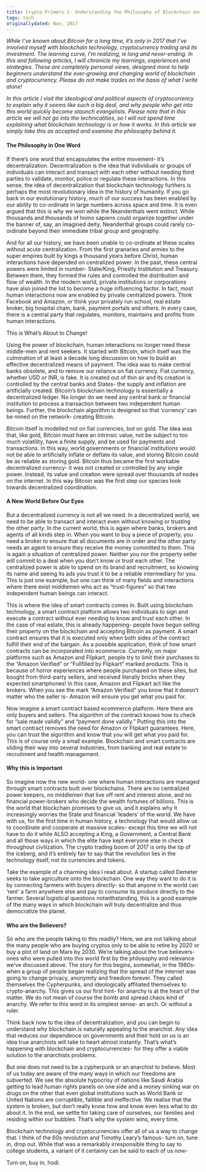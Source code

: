 ```yaml
---
title: Crypto Primers 1- Understanding the Philosophy of Blockchain and Cryptocurrency
tags: tech
originallydated: Nov, 2017
---
```


*While I’ve known about Bitcoin for a long time, it’s only in 2017 that I’ve involved myself with blockchain technology, cryptocurrency trading and its investment. The learning curve, I’m realizing, is long and never-ending. In this and following articles, I will chronicle my learnings, experiences and strategies. These are completely personal views, designed more to help beginners understand the ever-growing and changing world of blockchain and cryptocurrency. Please do not make trades on the basis of what I write alone!*

*In this article I visit the ideological and political aspects of cryptocurrency to explain why it seems like such a big deal, and why people who get into this world quickly become staunch evangelists. Please note that in this article we will not go into the technicalities, so I will not spend time explaining what blockchain technology is or how it works. In this article we simply take this as accepted and examine the philosophy behind it.*

#### The Philosophy in One Word

If there’s one word that encapsulates the entire movement- it’s decentralization. Decentralization is the idea that individuals or groups of individuals can interact and transact with each other without needing third parties to validate, monitor, police or regulate these interactions. In this sense, the idea of decentralization that blockchain technology furthers is perhaps the most revolutionary idea in the history of humanity. If you go back in our evolutionary history, much of our success has been enabled by our ability to co-ordinate in large numbers across space and time. It is even argued that this is why we won while the Neanderthals went extinct. While thousands and thousands of homo sapiens could organize together under the banner of, say, an imagined deity, Neanderthal groups could rarely co-ordinate beyond their immediate tribal group and geography.

And for all our history, we have been unable to co-ordinate at these scales without acute centralization. From the first granaries and armies to the super empires built by kings a thousand years before Christ, human interactions have depended on centralized power. In the past, these central powers were limited in number- State/King, Priestly Institution and Treasury. Between them, they formed the rules and controlled the distribution and flow of wealth. In the modern world, private institutions or corporations have also joined the list to become a huge influencing factor. In fact, most human interactions now are enabled by private centralized powers. Think Facebook and Amazon, or think your privately run school, real estate broker, big hospital chain, bank, payment portals and others. In every case, there is a central party that regulates, monitors, maintains and profits from human interactions.

This is What’s About to Change!

Using the power of blockchain, human interactions no longer need these middle-men and rent seekers. It started with Bitcoin, which itself was the culmination of at least a decade long discussion on how to build an effective decentralized means of payment. The idea was to make central banks obsolete, and to remove our reliance on fiat currency. Fiat currency, whether USD or INR, is fake. It is created out of thin air and its creation is controlled by the central banks and States- the supply and inflation are artificially created. Bitcoin’s blockchain technology is essentially a decentralized ledger. No longer do we need any central bank or financial institution to process a transaction between two independent human beings. Further, the blockchain algorithm is designed so that ‘currency’ can be mined on the network- creating Bitcoin.

Bitcoin itself is modelled not on fiat currencies, but on gold. The idea was that, like gold, Bitcoin must have an intrinsic value, not be subject to too much volatility, have a finite supply, and be used for payments and transactions. In this way, world governments or financial institutions would not be able to artificially inflate or deflate its value, and storing Bitcoin could be as reliable as storing gold. Bitcoin thus became the first workable decentralized currency- it was not created or controlled by any single power. Instead, its value and creation were spread over thousands of nodes on the internet. In this way Bitcoin was the first step our species took towards decentralized coordination.

#### A New World Before Our Eyes

But a decentralized currency is not all we need. In a decentralized world, we need to be able to transact and interact even without knowing or trusting the other party. In the current world, this is again where banks, brokers and agents of all kinds step in. When you want to buy a piece of property, you need a broker to ensure that all documents are in order and the other party needs an agent to ensure they receive the money committed to them. This is again a situation of centralized power. Neither you nor the property seller will commit to a deal when you don’t know or trust each other. The centralized power is able to spend on its brand and recruitment, so knowing its name and seeing its ads you trust it to be a reliable intermediary for you. This is just one example, but one can think of many fields and interactions where there exist middlemen who act as “trust-figures” so that two independent human beings can interact.

This is where the idea of smart contracts comes in. Built using blockchain technology, a smart contract platform allows two individuals to sign and execute a contract without ever needing to know and trust each other. In the case of real estate, this is already happening- people have begun selling their property on the blockchain and accepting Bitcoin as payment. A smart contract ensures that it is executed only when both sides of the contract fulfill their end of the bargain. As a possible application, think of how smart contracts can be incorporated into ecommerce. Currently, on major platforms such as Amazon and Flipkart, people try to limit their purchases to the “Amazon Verified” or “Fullfilled by Flipkart” marked products. This is because of horror experiences where people purchased on these sites, but bought from third-party sellers, and received literally bricks when they expected smartphones! In this case, Amazon and Flipkart act like the brokers. When you see the mark “Amazon Verified” you know that it doesn’t matter who the seller is- Amazon will ensure you get what you paid for.

Now imagine a smart contract based ecommerce platform. Here there are only buyers and sellers. The algorithm of the contract knows how to check for “sale made validly” and “payment done validly.” Putting this into the smart contract removes the need for Amazon or Flipkart guarantees. Here, you can trust the algorithm and know that you will get what you paid for. This is of course only a small example. Blockchain and smart contracts are sliding their way into several industries, from banking and real estate to recruitment and health management.

#### Why this is Important

So imagine now the new world- one where human interactions are managed through smart contracts built over blockchains. There are no centralized power keepers, no middlemen that live off rent and interest alone, and no financial power-brokers who decide the wealth fortunes of billions. This is the world that blockchain promises to give us, and it explains why it increasingly worries the State and financial ‘leaders’ of the world. We have with us, for the first time in human history, a technology that would allow us to coordinate and cooperate at massive scales- except this time we will not have to do it while ALSO accepting a King, a Government, a Central Bank and all those ways in which the elite have kept everyone else in check throughout civilization. The crypto trading boom of 2017 is only the tip of the iceberg, and it’s entirely fair to say that the revolution lies in the technology itself, not its currencies and tokens.

Take the example of a charming idea I read about. A startup called Demeter seeks to take agriculture onto the blockchain. One way they want to do it is by connecting farmers with buyers directly- so that anyone in the world can ‘rent’ a farm anywhere else and pay to consume its produce directly to the farmer. Several logistical questions notwithstanding, this is a good example of the many ways in which blockchain will truly decentralize and thus democratize the planet.

#### Who are the Believers?

So who are the people taking to this readily? Here, we are not talking about the many people who are buying cryptos only to be able to retire by 2020 or buy a plot of land on Mars by 2030. We’re talking about the true believers- ones who were pulled into this world first by the philosophy and relevance we’ve discussed above. The story for this begins, somewhat, in the 1980s- when a group of people began realizing that the spread of the internet was going to change privacy, anonymity and freedom forever. They called themselves the Cypherpunks, and ideologically affiliated themselves to crypto-anarchy. This gives us our first hint- for anarchy is at the heart of the matter. We do not mean of course the bomb and spread chaos kind of anarchy. We refer to this word in its simplest sense- an arch. Or without a ruler.

Think back now to the idea of decentralization, and you can begin to understand why blockchain is naturally appealing to the anarchist. Any idea that reduces our dependence on governments and their hold on us is an idea true anarchists will take to heart almost instantly. That’s what’s happening with blockchain and cryptocurrencies- for they offer a viable solution to the anarchists problems.

But one does not need to be a cypherpunk or an anarchist to believe. Most of us today are aware of the many ways in which our freedoms are subverted. We see the absolute hypocrisy of nations like Saudi Arabia getting to lead human rights panels on one side and a money sinking war on drugs on the other that even global institutions such as World Bank or United Nations are corruptible, fallible and ineffective. We realise that the system is broken, but don’t really know how and know even less what to do about it. In the end, we settle for taking care of ourselves, our families and residing within our bubbles. That’s why the system wins, every time.

Blockchain technology and cryptocurrencies offer all of us a way to change that. I think of the 60s revolution and Timothy Leary’s famous- turn on, tune in, drop out. While that was a remarkably irresponsible thing to say to college students, a variant of it certainly can be said to each of us now-

Turn on, buy in, hodl.